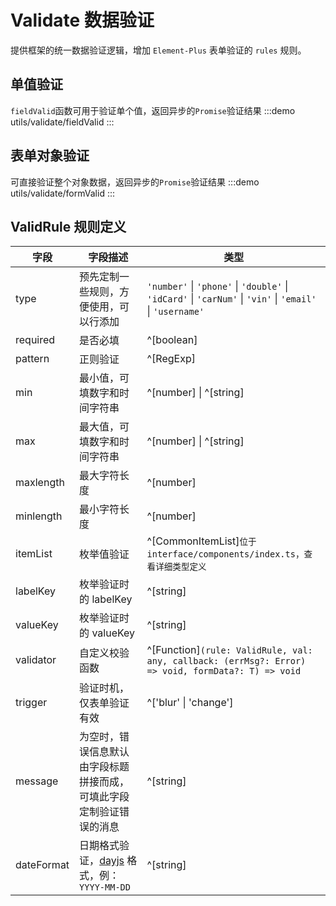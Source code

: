 # Validate 数据验证

提供框架的统一数据验证逻辑，增加 `Element-Plus` 表单验证的 `rules` 规则。

## 单值验证

`fieldValid`函数可用于验证单个值，返回异步的`Promise`验证结果
:::demo
utils/validate/fieldValid
:::

## 表单对象验证

可直接验证整个对象数据，返回异步的`Promise`验证结果
:::demo
utils/validate/formValid
:::

## ValidRule 规则定义

| 字段         | 字段描述                                                                             | 类型                                                                                                        |
|------------|----------------------------------------------------------------------------------|-----------------------------------------------------------------------------------------------------------|
| type       | 预先定制一些规则，方便使用，可以行添加                                                              | `'number'` \| `'phone'` \| `'double'` \| `'idCard'` \| `'carNum'` \| `'vin'` \| `'email'` \| `'username'` |
| required   | 是否必填                                                                             | ^[boolean]                                                                                                |
| pattern    | 正则验证                                                                             | ^[RegExp]                                                                                                 |
| min        | 最小值，可填数字和时间字符串                                                                   | ^[number] \| ^[string]                                                                                    |
| max        | 最大值，可填数字和时间字符串                                                                   | ^[number] \| ^[string]                                                                                    |
| maxlength  | 最大字符长度                                                                           | ^[number]                                                                                                 |
| minlength  | 最小字符长度                                                                           | ^[number]                                                                                                 |
| itemList   | 枚举值验证                                                                            | ^[CommonItemList]`位于 interface/components/index.ts，查看详细类型定义`                                              |
| labelKey   | 枚举验证时的 labelKey                                                                  | ^[string]                                                                                                 |
| valueKey   | 枚举验证时的 valueKey                                                                  | ^[string]                                                                                                 |
| validator  | 自定义校验函数                                                                          | ^[Function]`(rule: ValidRule, val: any, callback: (errMsg?: Error) => void, formData?: T) => void`        |
| trigger    | 验证时机，仅表单验证有效                                                                     | ^['blur' \| 'change']                                                                                     |
| message    | 为空时，错误信息默认由字段标题拼接而成，可填此字段定制验证错误的消息                                               | ^[string]                                                                                                 |
| dateFormat | 日期格式验证，[dayjs](https://day.js.org/docs/en/parse/string-format) 格式，例：`YYYY-MM-DD` | ^[string]                                                                                                 |
